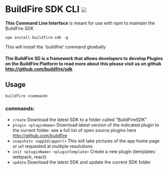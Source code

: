 # BuildFire SDK CLI ![](https://api.travis-ci.org/BuildFire/sdk-cli.svg)
**This Command Line Interface** is meant for use with npm to maintain the BuildFire SDK

`npm install buildfire-sdk -g`

This will install the `buildfire' command gloabally

#### The BuildFire SD is a framework that allows developers to develop Plugins on the BuildFire Platform to read more about this please visit us on github http://github.com/buildfire/sdk

## Usage
`buildfire <command>`

### commands:
* `create` Download the latest SDK to a folder called "BuildFireSDK"
* `plugin <pluginName>` Download latest version of the indicated plugin to the current folder. see a full list of open source plugins here http://github.com/buildfire
* `snapshots <appId|appUrl>` This will take pictures of the app home page or url requested at multiple resolutions
* `init <pluginName> <pluginTemplate>` Create a new plugin (templates: webpack, react)
* `update` Download the latest SDK and update the current SDK folder
